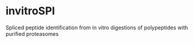 # invitroSPI
Spliced peptide identification from in vitro digestions of polypeptides with purified proteasomes
